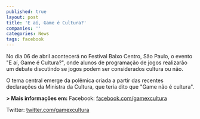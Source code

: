 ```yaml
---
published: true
layout: post
title: 'E aí, Game é Cultura?'
companies: ''
categories: News
tags: facebook
---
```

 
No dia 06 de abril acontecer&#225; no Festival Baixo Centro, S&#227;o Paulo, o evento &quot;E a&#237;, Game &#233; Cultura?&quot;, onde alunos de programa&#231;&#227;o de jogos realizar&#227;o um debate discutindo se jogos podem ser considerados cultura ou n&#227;o.
 

 
O tema central emerge da pol&#234;mica criada a partir das recentes declara&#231;&#245;es da Ministra da Cultura, que teria dito que &quot;Game n&#227;o &#233; cultura&quot;.
 
<strong>> Mais informa&#231;&#245;es em:</strong>
Facebook: <a href="http://facebook.com/gamexcultura" target="_blank">facebook.com/gamexcultura</a>

<a href="http://facebook.com/gamexcultura" target="_blank"></a>
Twitter: <a href="http://facebook.com/gamexcultura" target="_blank">twitter.com/gamexcultura</a>

 
